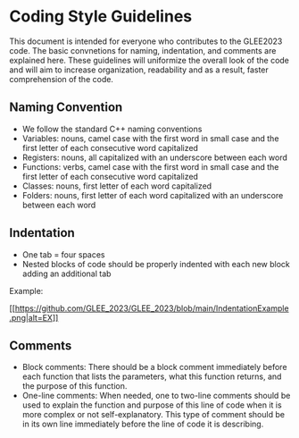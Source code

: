 # Coding Style Guidelines 
This document is intended for everyone who contributes to the GLEE2023 code. The basic convnetions for naming, indentation, and comments are explained here. These guidelines will uniformize the overall look of the code and will aim to increase organization, readability and as a result, faster comprehension of the code. 

## Naming Convention
* We follow the standard C++ naming conventions
* Variables: nouns, camel case with the first word in small case and the first letter of each consecutive word capitalized
* Registers: nouns, all capitalized with an underscore between each word
* Functions: verbs, camel case with the first word in small case and the first letter of each consecutive word capitalized
* Classes: nouns, first letter of each word capitalized
* Folders: nouns, first letter of each word capitalized with an underscore between each word

## Indentation 
* One tab = four spaces
* Nested blocks of code should be properly indented with each new block adding an additional tab

Example: 

[[https://github.com/GLEE_2023/GLEE_2023/blob/main/IndentationExample.png|alt=EX]]

## Comments
* Block comments: There should be a block comment immediately before each function that lists the parameters, what this function returns, and the purpose of this function.
* One-line comments: When needed, one to two-line comments should be used to explain the function and purpose of this line of code when it is more complex or not self-explanatory. This type of comment should be in its own line immediately before the line of code it is describing.
